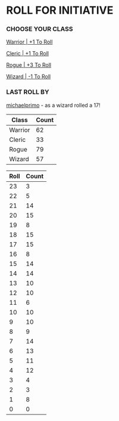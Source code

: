 # ROLL FOR INITIATIVE
### CHOOSE YOUR CLASS

[Warrior | +1 To Roll](https://github.com/benjaminsampica/benjaminsampica/issues/new?title=roll%7Cwarrior&body=Just+click+%27Submit+new+issue%27.)

[Cleric | +1 To Roll](https://github.com/benjaminsampica/benjaminsampica/issues/new?title=roll%7Ccleric&body=Just+click+%27Submit+new+issue%27.)

[Rogue | +3 To Roll](https://github.com/benjaminsampica/benjaminsampica/issues/new?title=roll%7Crogue&body=Just+click+%27Submit+new+issue%27.)

[Wizard | -1 To Roll](https://github.com/benjaminsampica/benjaminsampica/issues/new?title=roll%7Cwizard&body=Just+click+%27Submit+new+issue%27.)
### LAST ROLL BY
[michaelprimo](https://www.github.com/michaelprimo) - as a wizard rolled a 17!

|Class|Count|
|-|-|
|Warrior|62|
|Cleric|33|
|Rogue|79|
|Wizard|57|

|Roll|Count|
|-|-|
|23|3
|22|5
|21|14
|20|15
|19|8
|18|15
|17|15
|16|8
|15|14
|14|14
|13|10
|12|10
|11|6
|10|10
|9|10
|8|9
|7|14
|6|13
|5|11
|4|12
|3|4
|2|3
|1|8
|0|0
